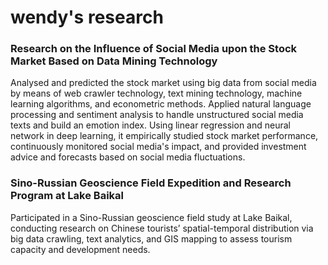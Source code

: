 # wendy's research

### Research on the Influence of Social Media upon the Stock Market Based on Data Mining Technology

Analysed and predicted the stock market using big data from social media by means of web crawler technology, text mining technology, machine learning algorithms, and econometric methods. Applied natural language processing and sentiment analysis to handle unstructured social media texts and build an emotion index. Using linear regression and neural network in deep learning, it empirically studied stock market performance, continuously monitored social media's impact, and provided investment advice and forecasts based on social media fluctuations.



### Sino-Russian Geoscience Field Expedition and Research Program at Lake Baikal

Participated in a Sino-Russian geoscience field study at Lake Baikal, conducting research on Chinese tourists’ spatial-temporal distribution via big data crawling, text analytics, and GIS mapping to assess tourism capacity and development needs.
